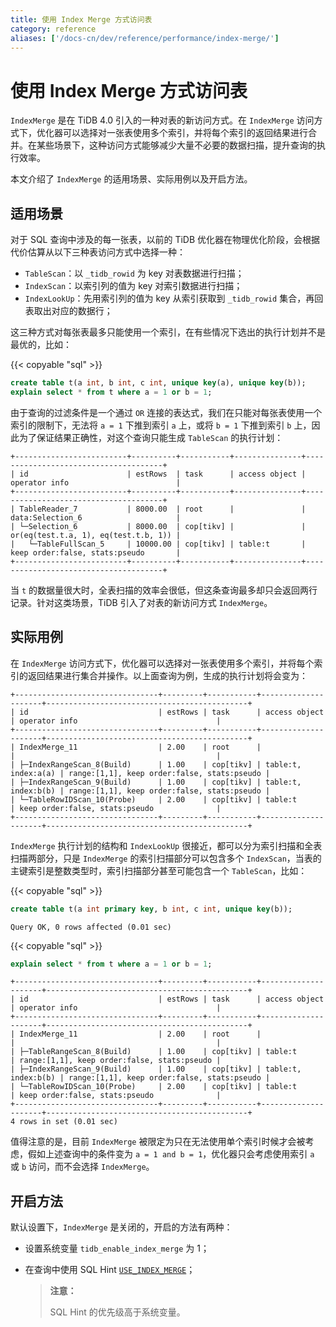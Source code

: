 ```yaml
---
title: 使用 Index Merge 方式访问表
category: reference
aliases: ['/docs-cn/dev/reference/performance/index-merge/']
---
```


# 使用 Index Merge 方式访问表

`IndexMerge` 是在 TiDB 4.0 引入的一种对表的新访问方式。在 `IndexMerge` 访问方式下，优化器可以选择对一张表使用多个索引，并将每个索引的返回结果进行合并。在某些场景下，这种访问方式能够减少大量不必要的数据扫描，提升查询的执行效率。

本文介绍了 `IndexMerge` 的适用场景、实际用例以及开启方法。

## 适用场景

对于 SQL 查询中涉及的每一张表，以前的 TiDB 优化器在物理优化阶段，会根据代价估算从以下三种表访问方式中选择一种：

- `TableScan`：以 `_tidb_rowid` 为 key 对表数据进行扫描；
- `IndexScan`：以索引列的值为 key 对索引数据进行扫描；
- `IndexLookUp`：先用索引列的值为 key 从索引获取到 `_tidb_rowid` 集合，再回表取出对应的数据行；

这三种方式对每张表最多只能使用一个索引，在有些情况下选出的执行计划并不是最优的，比如：

{{< copyable "sql" >}}

```sql
create table t(a int, b int, c int, unique key(a), unique key(b));
explain select * from t where a = 1 or b = 1;
```

由于查询的过滤条件是一个通过 `OR` 连接的表达式，我们在只能对每张表使用一个索引的限制下，无法将 `a = 1` 下推到索引 `a` 上，或将 `b = 1` 下推到索引 `b` 上，因此为了保证结果正确性，对这个查询只能生成 `TableScan` 的执行计划：

```
+-------------------------+----------+-----------+---------------+--------------------------------------+
| id                      | estRows  | task      | access object | operator info                        |
+-------------------------+----------+-----------+---------------+--------------------------------------+
| TableReader_7           | 8000.00  | root      |               | data:Selection_6                     |
| └─Selection_6           | 8000.00  | cop[tikv] |               | or(eq(test.t.a, 1), eq(test.t.b, 1)) |
|   └─TableFullScan_5     | 10000.00 | cop[tikv] | table:t       | keep order:false, stats:pseudo       |
+-------------------------+----------+-----------+---------------+--------------------------------------+
```

当 `t` 的数据量很大时，全表扫描的效率会很低，但这条查询最多却只会返回两行记录。针对这类场景，TiDB 引入了对表的新访问方式 `IndexMerge`。

## 实际用例

在 `IndexMerge` 访问方式下，优化器可以选择对一张表使用多个索引，并将每个索引的返回结果进行集合并操作。以上面查询为例，生成的执行计划将会变为：

```
+--------------------------------+---------+-----------+---------------------+---------------------------------------------+
| id                             | estRows | task      | access object       | operator info                               |
+--------------------------------+---------+-----------+---------------------+---------------------------------------------+
| IndexMerge_11                  | 2.00    | root      |                     |                                             |
| ├─IndexRangeScan_8(Build)      | 1.00    | cop[tikv] | table:t, index:a(a) | range:[1,1], keep order:false, stats:pseudo |
| ├─IndexRangeScan_9(Build)      | 1.00    | cop[tikv] | table:t, index:b(b) | range:[1,1], keep order:false, stats:pseudo |
| └─TableRowIDScan_10(Probe)     | 2.00    | cop[tikv] | table:t             | keep order:false, stats:pseudo              |
+--------------------------------+---------+-----------+---------------------+---------------------------------------------+
```

`IndexMerge` 执行计划的结构和 `IndexLookUp` 很接近，都可以分为索引扫描和全表扫描两部分，只是 `IndexMerge` 的索引扫描部分可以包含多个 `IndexScan`，当表的主键索引是整数类型时，索引扫描部分甚至可能包含一个 `TableScan`，比如：

{{< copyable "sql" >}}

```sql
create table t(a int primary key, b int, c int, unique key(b));
```

```
Query OK, 0 rows affected (0.01 sec)
```

{{< copyable "sql" >}}

```sql
explain select * from t where a = 1 or b = 1;
```

```
+--------------------------------+---------+-----------+---------------------+---------------------------------------------+
| id                             | estRows | task      | access object       | operator info                               |
+--------------------------------+---------+-----------+---------------------+---------------------------------------------+
| IndexMerge_11                  | 2.00    | root      |                     |                                             |
| ├─TableRangeScan_8(Build)      | 1.00    | cop[tikv] | table:t             | range:[1,1], keep order:false, stats:pseudo |
| ├─IndexRangeScan_9(Build)      | 1.00    | cop[tikv] | table:t, index:b(b) | range:[1,1], keep order:false, stats:pseudo |
| └─TableRowIDScan_10(Probe)     | 2.00    | cop[tikv] | table:t             | keep order:false, stats:pseudo              |
+--------------------------------+---------+-----------+---------------------+---------------------------------------------+
4 rows in set (0.01 sec)
```

值得注意的是，目前 `IndexMerge` 被限定为只在无法使用单个索引时候才会被考虑，假如上述查询中的条件变为 `a = 1 and b = 1`，优化器只会考虑使用索引 `a` 或 `b` 访问，而不会选择 `IndexMerge`。

## 开启方法

默认设置下，`IndexMerge` 是关闭的，开启的方法有两种：

- 设置系统变量 `tidb_enable_index_merge` 为 1；
- 在查询中使用 SQL Hint [`USE_INDEX_MERGE`](/optimizer-hints.md#use_index_merget1_name-idx1_name--idx2_name-)；

    > **注意：**
    >
    > SQL Hint 的优先级高于系统变量。
